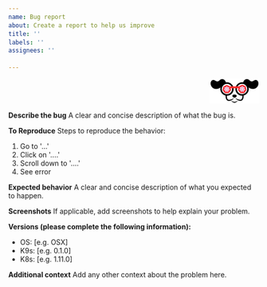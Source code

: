 ```yaml
---
name: Bug report
about: Create a report to help us improve
title: ''
labels: ''
assignees: ''

---
```



<img src="https://raw.githubusercontent.com/imhotepio/k9salpha/master/assets/k9s_err.png" align="right" width="100" height="auto"/>

<br/>
<br/>
<br/>


**Describe the bug**
A clear and concise description of what the bug is.

**To Reproduce**
Steps to reproduce the behavior:
1. Go to '...'
2. Click on '....'
3. Scroll down to '....'
4. See error

**Expected behavior**
A clear and concise description of what you expected to happen.

**Screenshots**
If applicable, add screenshots to help explain your problem.

**Versions (please complete the following information):**
 - OS: [e.g. OSX]
 - K9s: [e.g. 0.1.0]
 - K8s: [e.g. 1.11.0]

**Additional context**
Add any other context about the problem here.

